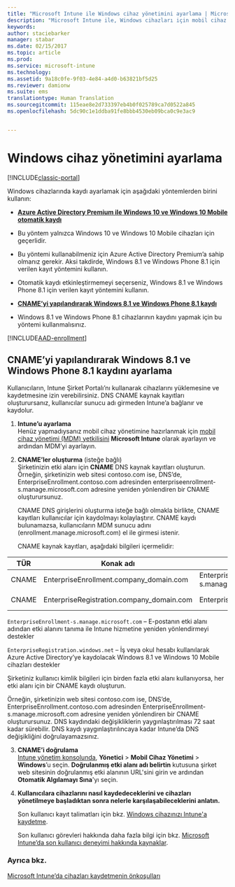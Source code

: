 ```yaml
---
title: "Microsoft Intune ile Windows cihaz yönetimini ayarlama | Microsoft Docs"
description: "Microsoft Intune ile, Windows cihazları için mobil cihaz yönetimini (MDM) etkinleştirin."
keywords: 
author: staciebarker
manager: stabar
ms.date: 02/15/2017
ms.topic: article
ms.prod: 
ms.service: microsoft-intune
ms.technology: 
ms.assetid: 9a18c0fe-9f03-4e84-a4d0-b63821bf5d25
ms.reviewer: damionw
ms.suite: ems
translationtype: Human Translation
ms.sourcegitcommit: 115eae8e2d733397eb4b0f025789ca7d0522a845
ms.openlocfilehash: 5dc90c1e1ddba91fe8bbb4530eb09bca0c9e3ac9


---
```


# <a name="set-up-windows-device-management"></a>Windows cihaz yönetimini ayarlama

[!INCLUDE[classic-portal](../includes/classic-portal.md)]

Windows cihazlarında kaydı ayarlamak için aşağıdaki yöntemlerden birini kullanın:

- [**Azure Active Directory Premium ile Windows 10 ve Windows 10 Mobile otomatik kaydı**](#set-up-windows-10-and-windows-10-mobile-automatic-enrollment-with-azure-active-directory-premium) 
 -  Bu yöntem yalnızca Windows 10 ve Windows 10 Mobile cihazları için geçerlidir.
 -  Bu yöntemi kullanabilmeniz için Azure Active Directory Premium’a sahip olmanız gerekir. Aksi takdirde, Windows 8.1 ve Windows Phone 8.1 için verilen kayıt yöntemini kullanın.
 -  Otomatik kaydı etkinleştirmemeyi seçerseniz, Windows 8.1 ve Windows Phone 8.1 için verilen kayıt yöntemini kullanın.


- [**CNAME’yi yapılandırarak Windows 8.1 ve Windows Phone 8.1 kaydı**](#set-up-windows-81-and-windows-phone-81-enrollment-by-configuring-cname) 
 - Windows 8.1 ve Windows Phone 8.1 cihazlarının kaydını yapmak için bu yöntemi kullanmalısınız.

[!INCLUDE[AAD-enrollment](../includes/win10-automatic-enrollment-aad.md)]

## <a name="set-up-windows-81-and-windows-phone-81-enrollment-by-configuring-cname"></a>CNAME’yi yapılandırarak Windows 8.1 ve Windows Phone 8.1 kaydını ayarlama
Kullanıcıların, Intune Şirket Portalı’nı kullanarak cihazlarını yüklemesine ve kaydetmesine izin verebilirsiniz. DNS CNAME kaynak kayıtları oluşturursanız, kullanıcılar sunucu adı girmeden Intune’a bağlanır ve kaydolur.

1. **Intune’u ayarlama**<br>
Henüz yapmadıysanız mobil cihaz yönetimine hazırlanmak için [mobil cihaz yönetimi (MDM) yetkilisini](prerequisites-for-enrollment.md#step-2-set-mdm-authority) **Microsoft Intune** olarak ayarlayın ve ardından MDM’yi ayarlayın.

2. **CNAME’ler oluşturma** (isteğe bağlı)<br>
Şirketinizin etki alanı için **CNAME** DNS kaynak kayıtları oluşturun. Örneğin, şirketinizin web sitesi contoso.com ise, DNS’de, EnterpriseEnrollment.contoso.com adresinden enterpriseenrollment-s.manage.microsoft.com adresine yeniden yönlendiren bir CNAME oluşturursunuz.

    CNAME DNS girişlerini oluşturma isteğe bağlı olmakla birlikte, CNAME kayıtları kullanıcılar için kaydolmayı kolaylaştırır. CNAME kaydı bulunamazsa, kullanıcıların MDM sunucu adını (enrollment.manage.microsoft.com) el ile girmesi istenir.    

    CNAME kaynak kayıtları, aşağıdaki bilgileri içermelidir:

  |TÜR|Konak adı|Şunu gösterir:|TTL|
  |--------|-------------|-------------|-------|
  |CNAME|EnterpriseEnrollment.company_domain.com|EnterpriseEnrollment-s.manage.microsoft.com |1 Saat|
  |CNAME|EnterpriseRegistration.company_domain.com|EnterpriseRegistration.windows.net|1 Saat|

  `EnterpriseEnrollment-s.manage.microsoft.com` – E-postanın etki alanı adından etki alanını tanıma ile Intune hizmetine yeniden yönlendirmeyi destekler

  `EnterpriseRegistration.windows.net` – İş veya okul hesabı kullanılarak Azure Active Directory’ye kaydolacak Windows 8.1 ve Windows 10 Mobile cihazları destekler

  Şirketiniz kullanıcı kimlik bilgileri için birden fazla etki alanı kullanıyorsa, her etki alanı için bir CNAME kaydı oluşturun.

  Örneğin, şirketinizin web sitesi contoso.com ise, DNS’de, EnterpriseEnrollment.contoso.com adresinden EnterpriseEnrollment-s.manage.microsoft.com adresine yeniden yönlendiren bir CNAME oluşturursunuz. DNS kaydındaki değişikliklerin yaygınlaştırılması 72 saat kadar sürebilir. DNS kaydı yaygınlaştırılıncaya kadar Intune’da DNS değişikliğini doğrulayamazsınız.

3.  **CNAME’i doğrulama**<br>[Intune yönetim konsolunda](http://manage.microsoft.com), **Yönetici** &gt; **Mobil Cihaz Yönetimi** &gt; **Windows**’u seçin. **Doğrulanmış etki alanı adı belirtin** kutusuna şirket web sitesinin doğrulanmış etki alanının URL'sini girin ve ardından **Otomatik Algılamayı Sına**'yı seçin.

4.  **Kullanıcılara cihazlarını nasıl kaydedeceklerini ve cihazları yönetilmeye başladıktan sonra nelerle karşılaşabileceklerini anlatın.**

    Son kullanıcı kayıt talimatları için bkz. [Windows cihazınızı Intune'a kaydetme](https://docs.microsoft.com/intune/enduser/enroll-your-device-in-intune-windows).

    Son kullanıcı görevleri hakkında daha fazla bilgi için bkz. [Microsoft Intune’da son kullanıcı deneyimi hakkında kaynaklar](https://docs.microsoft.com/intune/deploy-use/what-to-tell-your-end-users-about-using-microsoft-intune).


### <a name="see-also"></a>Ayrıca bkz.
[Microsoft Intune’da cihazları kaydetmenin önkoşulları](prerequisites-for-enrollment.md)



<!--HONumber=Feb17_HO3-->


